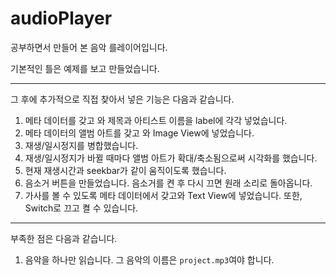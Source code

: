 # audioPlayer
공부하면서 만들어 본 음악 를레이어입니다.

기본적인 틀은 예제를 보고 만들었습니다.

***

그 후에 추가적으로 직접 찾아서 넣은 기능은 다음과 같습니다.

1. 메타 데이터를 갖고 와 제목과 아티스트 이름을 label에 각각 넣었습니다.
2. 메타 데이터의 앨범 아트를 갖고 와 Image View에 넣었습니다.
3. 재생/일시정지를 병합했습니다.
4. 재생/일시정지가 바뀔 때마다 앨범 아트가 확대/축소됨으로써 시각화를 했습니다.
5. 현재 재생시간과 seekbar가 같이 움직이도록 했습니다.
6. 음소거 버튼을 만들었습니다. 음소거를 켠 후 다시 끄면 원래 소리로 돌아옵니다.
7. 가사를 볼 수 있도록 메타 데이터에서 갖고와 Text View에 넣었습니다. 또한, Switch로 끄고 켤 수 있습니다.

***

부족한 점은 다음과 같습니다.

1. 음악을 하나만 읽습니다. 그 음악의 이름은 <code>project.mp3</code>여야 합니다.
